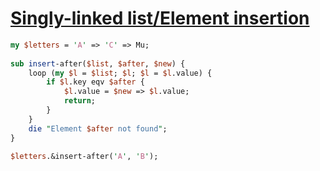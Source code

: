 [1]: http://rosettacode.org/wiki/Singly-linked_list/Element_insertion

# [Singly-linked list/Element insertion][1]

```perl
my $letters = 'A' => 'C' => Mu;
 
sub insert-after($list, $after, $new) {
    loop (my $l = $list; $l; $l = $l.value) {
        if $l.key eqv $after {
            $l.value = $new => $l.value;
            return;
        }
    }
    die "Element $after not found";
}
 
$letters.&insert-after('A', 'B');
```